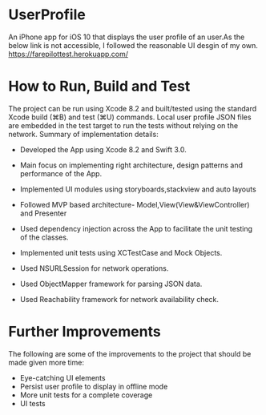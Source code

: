# UserProfile
An iPhone app for iOS 10 that displays the user profile of an user.As the below link is not accessible, I followed the reasonable UI desgin of my own.
https://farepilottest.herokuapp.com/

# How to Run, Build and Test

The project can be run using Xcode 8.2 and built/tested using the standard Xcode build (⌘B) and test (⌘U) commands.
Local user profile JSON files are embedded in the test target to run the tests without relying on the network.
Summary of implementation details:

- Developed the App using Xcode 8.2 and Swift 3.0.

- Main focus on implementing right architecture, design patterns and performance of the App.

- Implemented UI modules using storyboards,stackview and auto layouts

 - Followed MVP based architecture- Model,View(View&ViewController) and Presenter

- Used dependency injection across the App to facilitate the unit testing of the classes.

 - Implemented unit tests using XCTestCase and Mock Objects.

 - Used NSURLSession for network operations.

 - Used ObjectMapper framework for parsing JSON data.

 - Used Reachability framework for network availability check.


# Further Improvements

The following are some of the improvements to the project that should be made given more time:

- Eye-catching UI elements
- Persist user profile to display in offline mode
- More unit tests for a complete coverage
- UI tests
